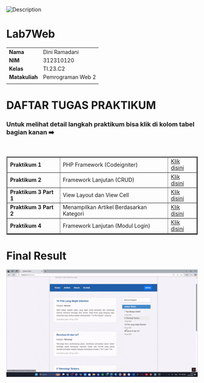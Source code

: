 <img src="https://media2.giphy.com/media/v1.Y2lkPTc5MGI3NjExMG5ibjJlM3pjM2hjeXV1aDFqbnJ6bG9kOGlrYnQ0MHVxcTdtODY5aSZlcD12MV9pbnRlcm5hbF9naWZfYnlfaWQmY3Q9cw/sq0latH6XSHN4FsIo1/giphy.gif" width="120" height="120" alt="Description"/>


# Lab7Web

|  | |
| ----------- | ----------- |
| <b> Nama     | Dini Ramadani       |
| <b> NIM     | 312310120       |
| <b> Kelas   | TI.23.C2        |
| <b> Matakuliah   | Pemrograman Web 2      |
|  | |

 # DAFTAR TUGAS PRAKTIKUM


### Untuk melihat detail langkah praktikum bisa klik di kolom tabel bagian kanan ➡️
<br>

<table border="2" cellpading="10">
  <tr>
    <td><b>Praktikum 1</b></td>
    <td> PHP Framework (Codeigniter)</td>
    <td><a href="https://github.com/ramadani00/Lab7Web/tree/main/Praktikum_1">Klik disini</td>
  </tr>
  <tr>
    <td><b>Praktikum 2</b></td>
    <td>Framework Lanjutan (CRUD)</td>
    <td><a href="https://github.com/ramadani00/Lab7Web/tree/main/Praktikum_2">Klik disini</td>
  </tr>
  <tr>
    <td><b>Praktikum 3 Part 1</b></td>
    <td>View Layout dan View Cell</td>
    <td><a href="https://github.com/ramadani00/Lab7Web/tree/main/Praktikum_3_Part1">Klik disini</td>
  </tr>
   <tr>
    <td><b>Praktikum 3 Part 2</b></td>
    <td>Menampilkan Artikel Berdasarkan Kategori </td>
    <td><a href="https://github.com/ramadani00/Lab7Web/tree/main/Praktikum_3%20_Part2">Klik disini</td>
  </tr>
  <tr>
    <td><b>Praktikum 4</b></td>
    <td>Framework Lanjutan (Modul Login)</td>
    <td><a href="https://github.com/ramadani00/Lab7Web/tree/main/Praktikum_4">Klik disini</td>
  </tr>
</table>
<div id="p11">


# Final Result

<img src="assets/video/result.gif" width="800" alt="Hasil Akhir">

